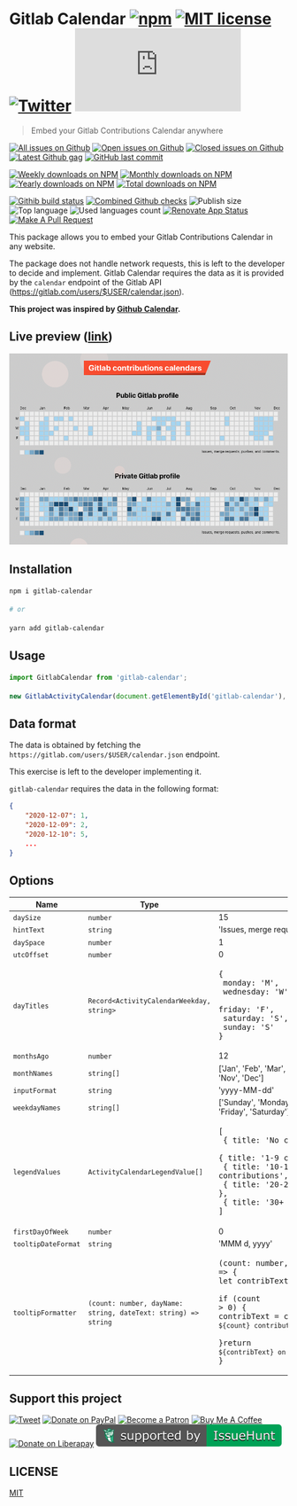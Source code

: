 # Gitlab Calendar [![npm][npm-version-img]][npm-version-url] [![MIT license][license-img]][license-url] [![Twitter][twitter-img]][twitter-url] [![Analytics][analytics-img]][analytics-url]

> Embed your Gitlab Contributions Calendar anywhere

[![All issues on Github][github-issues-img]][github-issues-url]
[![Open issues on Github][github-open-issues-img]][github-open-issues-url]
[![Closed issues on Github][github-closed-issues-img]][github-closed-issues-url]
[![Latest Github gag][github-tag-img]][github-tag-url]
[![GitHub last commit][last-commit-img]][last-commit-url]

[![Weekly downloads on NPM][npm-downloads-weekly-img]][npm-url]
[![Monthly downloads on NPM][npm-downloads-monthly-img]][npm-url]
[![Yearly downloads on NPM][npm-downloads-yearly-img]][npm-url]
[![Total downloads on NPM][npm-downloads-total-img]][npm-url]

[![Githib build status][github-status-img]][github-status-url]
[![Combined Github checks][github-checks-img]][github-checks-url]
![Publish size][publish-size-img]
![Top language][github-top-language-img]
![Used languages count][github-languages-img]
[![Renovate App Status][renovateapp-img]][renovateapp-url]
[![Make A Pull Request][prs-welcome-img]][prs-welcome-url]

This package allows you to embed your Gitlab Contributions Calendar in any website.

The package does not handle network requests, this is left to the developer to decide and implement. Gitlab Calendar requires the data as it is provided by the `calendar` endpoint of the Gitlab API (https://gitlab.com/users/$USER/calendar.json).

**This project was inspired by [Github Calendar](https://github.com/Bloggify/github-calendar).**

## Live preview ([link](https://atanas.info/stats))

![Gitlab Calendar Screenshot](./assets/gitlab-calendar.png)

## Installation

```sh
npm i gitlab-calendar

# or

yarn add gitlab-calendar
```

## Usage

```typescript
import GitlabCalendar from 'gitlab-calendar';

new GitlabActivityCalendar(document.getElementById('gitlab-calendar'), data, options);
```

## Data format

The data is obtained by fetching the `https://gitlab.com/users/$USER/calendar.json` endpoint.

This exercise is left to the developer implementing it.

`gitlab-calendar` requires the data in the following format:

```json
{
    "2020-12-07": 1,
    "2020-12-09": 2,
    "2020-12-10": 5,
    ...
}
```

## Options

| Name                | Type                                                           | Default value                                                                                                                                                                                                                                                                                              |
| ------------------- | -------------------------------------------------------------- | ---------------------------------------------------------------------------------------------------------------------------------------------------------------------------------------------------------------------------------------------------------------------------------------------------------- |
| `daySize`           | `number`                                                       | 15                                                                                                                                                                                                                                                                                                         |
| `hintText`          | `string`                                                       | 'Issues, merge requests, pushes, and comments.'                                                                                                                                                                                                                                                            |
| `daySpace`          | `number`                                                       | 1                                                                                                                                                                                                                                                                                                          |
| `utcOffset`         | `number`                                                       | 0                                                                                                                                                                                                                                                                                                          |
| `dayTitles`         | `Record<ActivityCalendarWeekday, string>`                      | <pre lang="json">{ <br> monday: 'M', <br> wednesday: 'W', <br> friday: 'F', <br> saturday: 'S', <br> sunday: 'S' <br>}</pre>                                                                                                                                                                               |
| `monthsAgo`         | `number`                                                       | 12                                                                                                                                                                                                                                                                                                         |
| `monthNames`        | `string[]`                                                     | ['Jan', 'Feb', 'Mar', 'Apr', 'May', 'Jun', 'Jul', 'Aug', 'Sep', 'Oct', 'Nov', 'Dec']                                                                                                                                                                                                                       |
| `inputFormat`       | `string`                                                       | 'yyyy-MM-dd'                                                                                                                                                                                                                                                                                               |
| `weekdayNames`      | `string[]`                                                     | ['Sunday', 'Monday', 'Tuesday', 'Wednesday', 'Thursday', 'Friday', 'Saturday']                                                                                                                                                                                                                             |
| `legendValues`      | `ActivityCalendarLegendValue[]`                                | <pre lang="json">[ <br> { title: 'No contributions', min: 0 }, <br> { title: '1-9 contributions', min: 1 }, <br> { title: '10-19 contributions', min: 10 }, <br> { title: '20-29 contributions', min: 20 }, <br> { title: '30+ contributions', min: 30 } <br>]</pre>                                       |
| `firstDayOfWeek`    | `number`                                                       | 0                                                                                                                                                                                                                                                                                                          |
| `tooltipDateFormat` | `string`                                                       | 'MMM d, yyyy'                                                                                                                                                                                                                                                                                              |
| `tooltipFormatter`  | `(count: number, dayName: string, dateText: string) => string` | <pre lang="json">(count: number, dayName: string, dateText: string) => { <br />let contribText = 'No contributions';<br /><br />if (count > 0) {<br />contribText = count === 1 ? '1 contribution' : `${count} contributions`;<br /><br />}return `${contribText} on ${dayName} ${dateText}`;<br />}</pre> |

## Support this project

[![Tweet][tweet-img]][tweet-url]
[![Donate on PayPal][paypal-img]][paypal-url]
[![Become a Patron][patreon-img]][patreon-url]
[![Buy Me A Coffee][ko-fi-img]][ko-fi-url]
[![Donate on Liberapay][liberapay-img]][liberapay-url]
[![Donate on Issuehunt][issuehunt-img]][issuehunt-url]

## LICENSE

[MIT][license-url]

[npm-version-img]: https://badgen.net/npm/v/gitlab-calendar?icon=npm
[npm-version-url]: https://www.npmjs.com/package/gitlab-calendar
[license-img]: https://badgen.net/npm/license/gitlab-calendar
[license-url]: https://github.com/scriptex/gitlab-calendar/blob/master/LICENSE
[twitter-url]: https://twitter.com/scriptexbg
[twitter-img]: https://badgen.net/twitter/follow/scriptexbg?icon=twitter&color=1da1f2&cache=300
[github-tag-img]: https://badgen.net/github/tag/scriptex/gitlab-calendar?icon=github
[github-tag-url]: https://github.com/scriptex/gitlab-calendar/releases/latest
[github-checks-img]: https://badgen.net/github/checks/scriptex/gitlab-calendar?icon=github
[github-checks-url]: https://github.com/scriptex/gitlab-calendar
[github-issues-img]: https://badgen.net/github/issues/scriptex/gitlab-calendar?icon=github
[github-issues-url]: https://github.com/scriptex/gitlab-calendar/issues
[github-open-issues-img]: https://badgen.net/github/open-issues/scriptex/gitlab-calendar?icon=github
[github-open-issues-url]: https://github.com/scriptex/gitlab-calendar/issues?q=is%3Aopen+is%3Aissue
[github-closed-issues-img]: https://badgen.net/github/closed-issues/scriptex/gitlab-calendar?icon=github
[github-closed-issues-url]: https://github.com/scriptex/gitlab-calendar/issues?q=is%3Aissue+is%3Aclosed
[last-commit-img]: https://badgen.net/github/last-commit/scriptex/gitlab-calendar?icon=github
[last-commit-url]: https://github.com/scriptex/gitlab-calendar/commits/master
[analytics-img]: https://ga-beacon.appspot.com/UA-83446952-1/github.com/scriptex/gitlab-calendar/README.md
[analytics-url]: https://github.com/scriptex/gitlab-calendar/
[npm-downloads-weekly-img]: https://badgen.net/npm/dw/gitlab-calendar?icon=npm
[npm-downloads-monthly-img]: https://badgen.net/npm/dm/gitlab-calendar?icon=npm
[npm-downloads-yearly-img]: https://badgen.net/npm/dy/gitlab-calendar?icon=npm
[npm-downloads-total-img]: https://badgen.net/npm/dt/gitlab-calendar?icon=npm
[npm-url]: https://www.npmjs.com/package/gitlab-calendar
[tweet-img]: https://img.shields.io/badge/Tweet-Share_this_repository-blue.svg?style=flat-square&logo=twitter&color=38A1F3
[tweet-url]: https://twitter.com/intent/tweet?text=Checkout%20this%20awesome%20software%20project%3A&url=https%3A%2F%2Fgithub.com%2Fscriptex%2Fgitlab-calendar&via=scriptexbg&hashtags=software%2Cgithub%2Ccode%2Cawesome
[paypal-img]: https://img.shields.io/badge/Donate-Support_me_on_PayPal-blue.svg?style=flat-square&logo=paypal&color=222d65
[paypal-url]: https://www.paypal.me/scriptex
[patreon-img]: https://img.shields.io/badge/Become_Patron-Support_me_on_Patreon-blue.svg?style=flat-square&logo=patreon&color=e64413
[patreon-url]: https://www.patreon.com/atanas
[ko-fi-img]: https://img.shields.io/badge/Donate-Buy%20me%20a%20coffee-yellow.svg?logo=ko-fi
[ko-fi-url]: https://ko-fi.com/scriptex
[liberapay-img]: https://img.shields.io/liberapay/receives/scriptex.svg?logo=liberapay
[liberapay-url]: https://liberapay.com/scriptex
[issuehunt-img]: https://raw.githubusercontent.com/BoostIO/issuehunt-materials/master/v1/issuehunt-shield-v1.svg
[issuehunt-url]: https://issuehunt.io/r/scriptex/gitlab-calendar
[publish-size-img]: https://badgen.net/packagephobia/publish/gitlab-calendar
[renovateapp-img]: https://badgen.net/badge/renovate/enabled/green?cache=300
[renovateapp-url]: https://renovatebot.com
[prs-welcome-img]: https://badgen.net/badge/PRs/welcome/green?cache=300
[prs-welcome-url]: https://github.com/scriptex/gitlab-calendar/pulls
[github-status-img]: https://badgen.net/github/status/scriptex/gitlab-calendar?icon=github
[github-status-url]: https://github.com/scriptex/gitlab-calendar/actions/workflows/build.yml
[github-languages-img]: https://img.shields.io/github/languages/count/scriptex/gitlab-calendar
[github-top-language-img]: https://img.shields.io/github/languages/top/scriptex/gitlab-calendar
